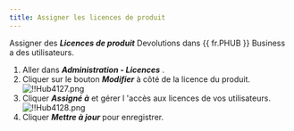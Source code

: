 ```yaml
---
title: Assigner les licences de produit
---
```

Assigner des ***Licences de produit*** Devolutions dans {{ fr.PHUB }} Business a des utilisateurs.  

1. Aller dans ***Administration - Licences*** . 
1. Cliquer sur le bouton ***Modifier*** à côté de la licence du produit.  
![!!Hub4127.png](/img/fr/hub/Hub4127.png) 
1. Cliquer ***Assigné à*** et gérer l 'accès aux licences de vos utilisateurs.  
![!!Hub4128.png](/img/fr/hub/Hub4128.png) 
1. Cliquer ***Mettre à jour*** pour enregistrer. 

